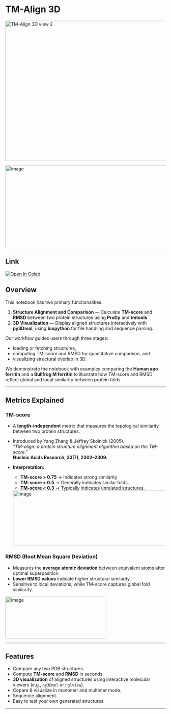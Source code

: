 # TM-Align 3D

[<img width="547" height="440" alt="TM-Align 3D view 2" src="https://github.com/user-attachments/assets/4c1c2bf5-1ccf-43fe-85f6-6361eb7c3380" />](https://colab.research.google.com/drive/1NDKRAKhoP-4nNgY9BKrkRlqRELzlGVoU#scrollTo=56ba9447)

<img width="2151" height="260" alt="image" src="https://github.com/user-attachments/assets/293ddfaf-c248-459a-b4c5-f55147c9c761" />

## Link
[<img src="https://colab.research.google.com/assets/colab-badge.svg" alt="Open in Colab"/>](https://colab.research.google.com/drive/1NDKRAKhoP-4nNgY9BKrkRlqRELzlGVoU#scrollTo=56ba9447)








## Overview

This notebook has two primary functionalities:

1. **Structure Alignment and Comparison** — Calculate **TM-score** and **RMSD** between two protein structures using **ProDy** and **tmtools**.
2. **3D Visualization** — Display aligned structures interactively with **py3Dmol**, using **biopython** for file handling and sequence parsing.

Our workflow guides users through three stages:  
- loading or fetching structures,  
- computing TM-score and RMSD for quantitative comparison, and  
- visualizing structural overlap in 3D.

We demonstrate the notebook with examples comparing the **Human apo ferritin** and a **Bullfrog M ferritin** to illustrate how TM-score and RMSD reflect global and local similarity between protein folds.

---

## Metrics Explained

### **TM-score**
- A **length-independent** metric that measures the topological similarity between two protein structures.
- Introduced by Yang Zhang & Jeffrey Skolnick (2005).  
  _"TM-align: a protein structure alignment algorithm based on the TM-score."_  
  **Nucleic Acids Research, 33(7), 2302–2309.**
- **Interpretation:**
  - **TM-score > 0.75** → Indicates strong similarity
  - **TM-score > 0.5** → Generally indicates similar folds.
  - **TM-score < 0.3** → Typically indicates unrelated structures.
    
  <img width="668" height="174" alt="image" src="https://github.com/user-attachments/assets/8649e27c-e0e8-45f3-9f44-8d3490222639" />
 


### **RMSD (Root Mean Square Deviation)**
- Measures the **average atomic deviation** between equivalent atoms after optimal superposition.
- **Lower RMSD values** indicate higher structural similarity.
- Sensitive to local deviations, while TM-score captures global fold similarity.
<img width="317" height="131" alt="image" src="https://github.com/user-attachments/assets/bca8b08f-6670-4138-ae92-0e3dfeb34bae" />

---

## Features

- Compare any two PDB structures.  
- Compute **TM-score** and **RMSD** in seconds.  
- **3D visualization** of aligned structures using interactive molecular viewers (e.g., `py3Dmol` or `nglview`).
- Copare & visualize in monomer and multimer mode.
- Sequence alignment.
- Easy to test your own generated structures.
---




